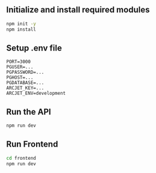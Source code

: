 ## Initialize and install required modules

```bash
npm init -y  
npm install
```

## Setup .env file

```env
PORT=3000  
PGUSER=...  
PGPASSWORD=...  
PGHOST=...  
PGDATABASE=...  
ARCJET_KEY=...  
ARCJET_ENV=development
```

## Run the API

```bash
npm run dev
```

## Run Frontend

```bash
cd frontend
npm run dev
```